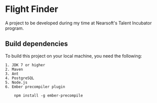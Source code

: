 Flight Finder
======================

A project to be developed during my time at Nearsoft's Talent Incubator program.


Build dependencies
------------------

To build this project on your local machine, you need the following:

    1. JDK 7 or higher
    2. Maven
    3. Ant
    4. PostgreSQL
    5. Node.js
    6. Ember precompiler plugin
    
        npm install -g ember-precompile